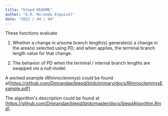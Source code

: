 ```yaml
---
title: "blepd README"
author: "D.R. Miranda Esquivel"
date: "2022 / 04 / 04"
---
```


These functions evaluate 

1. Whether a change in a/some branch length(s) generate(s) a change in the area(s) selected using PD; 
and when applies, the terminal branch length value for that change.

2. The behavior of PD when the terminal / internal branch lengths are swapped _via_ a null model.

A worked example (_Rhinnoclemmys_) could be found at[https://github.com/Dmirandae/blepd/blob/primary/docs/RhinnoclemmysExample.pdf]

The algorithm's description could be found at [https://github.com/Dmirandae/blepd/blob/master/docs/blepdAlgorithm.Rmd].
